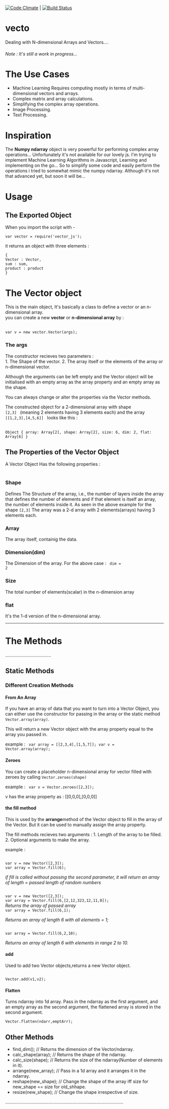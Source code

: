[![Code Climate](https://codeclimate.com/github/AbT10/vecto/badges/gpa.svg)](https://codeclimate.com/github/AbT10/vecto) | [![Build Status](https://travis-ci.org/AbT10/vecto.svg?branch=master)](https://travis-ci.org/AbT10/vecto)

# vecto 
Dealing with N-dimensional Arrays and Vectors....<br />
<h6>Note : It's still a work in progress...</h6>

# The Use Cases

* Machine Learning Requires computing mostly in terms of multi-dimensional vectors and arrays.
* Complex matrix and array calculations.
* Simplifying the complex array operations.
* Image Processing.
* Text Processing.


# Inspiration 

<p>
The <b>Numpy ndarray</b> object is very powerful for performing complex array operations... Unfortunately it's not available for our lovely js.
I'm trying to implement Machine Learning Algorithms in Javascript, Learning and implementing on the go...
So to simplify some code and easily perform the operations i tried to somewhat mimic the numpy ndarray.
Although it's not that advanced yet, but soon it will be...
</p>

# Usage

<h2><b> The Exported Object </b></h2>

<p> When you import the script with - </p>

`
var vector = require('vector_js');
`

it returns an object with three elements : 

```
{
Vector : Vector,
sum : sum,
product : product
}
```

<h1><b> The Vector object </b></h1>

<p> This is the main object, It's basically a class to define a vector or an n-dimensional array.
<br />
you can create a new <b>vector</b> or <b>n-dimensional array</b> by : <br /><br />

```
var v = new vector.Vector(args);
```

<h3> <b> The args </b></h3>
<p>
The constructor recieves two parameters : <br />
1. The Shape of the vector.
2. The array itself or the elements of the array or n-dimensional vector.

Although the arguments can be left empty and the Vector object will be initialised with an empty array as the array property and an empty array as the shape.

You can always change or alter the properties via the Vector methods.

</p>

The constructed object for a 2-dimensional array with shape <code> [2,3] </code> 
(meaning 2 elements having 3 elements each)
and the array <code> [[1,2,3],[4,5,6]] </code> looks like this : <br /><br />
<code>
Object { array: Array[2], shape: Array[2], size: 6, dim: 2, flat: Array[6] }
</code>

<h2><b>The Properties of the Vector Object</b></h2>

A Vector Object Has the following properties : <br />
<br />
<h3><b>Shape</b></h3>

Defines The Structure of the array, i.e., the number of layers inside the array that defines the number of elements and if that element is itself an array, the number of elements inside it.
As seen in the above example for the shape <code>[2,3]</code> The array was a 2-d array with 2 elements(arrays) having 3 elements each.

<h3><b>Array</b></h3>

The array itself, containig the data.

<h3><b>Dimension(dim)</b></h3>

The Dimension of the array. For the above case : <code> dim = 2</code>

<h3><b>Size</b></h3>

The total number of elements(scalar) in the n-dimension array

<h3><b>flat</b></h3>

It's the 1-d version of the n-dimensional array.

***************************************************************************************************************************************

<h1><b> The Methods </b></h1>
....................................

<h2><b>Static Methods</b></h2>

<h3><b>Different Creation Methods</b></h3>

<h4>From An Array</h4>

If you have an array of data that you want to turn into a Vector Object, you can either use the
constructor for passing in the array or the static method <code>Vector.array(array)</code>.

This will return a new Vector object with the array property equal to the array you passed in.

example : 
<code>
var array = [[2,3,4],[1,5,7]];
var v = Vector.array(array);
</code>

<h4>Zeroes</h4>

You can create a placeholder n-dimensional array for vector filled with zeroes by calling
<code>Vector.zeroes(shape)</code>

example :
<code>
var v = Vector.zeroes([2,3]);
</code>

v has the array property as : [[0,0,0],[0,0,0]]
<h4>the <b>fill</b> method</h4>

This is used by the <b>arrange</b>method of the Vector object to fill in the array of the Vector.
But it can be used to manually assign the array property.

The fill methods recieves two arguments : 1. Length of the array to be filled.
                                          2. Optional arguments to make the array.

example :

<code>
var v = new Vector([2,3]);
var array = Vector.fill(6);
</code>

<i>if fill is called without passing the second parameter, it will return an array of length = passed length of random numbers   </i>

<code>
var v = new Vector([2,3]);
var array = Vector.fill(6,[2,12,323,12,11,0]);
</code>
<i> Returns the array of passed array</i>

<code>
var array = Vector.fill(6,1);
</code>

<i>Returns an array of length 6 with all elements = 1;</i>

<code>
var array = Vector.fill(6,2,10);
</code>

<i>Returns an array of length 6 with elements in range 2 to 10.</i>

<h4>add</h4>

Used to add two Vector objects,returns a new Vector object.

<code>
Vector.add(v1,v2);
</code>

<h4>Flatten</h4>

Turns ndarray into 1d array. Pass in the ndarray as the first argument, and an empty array as the second argument,
the flattened array is stored in the second argument.

<code>Vector.flatten(ndarr,emptArr);</code>


<h2>Other Methods</h2>

* find_dim(); // Returns the dimension of the Vector/ndarray.
* calc_shape(array); // Returns the shape of the ndarray.
* calc_size(shape); // Returns the size of the ndarray(Number of elements in it).
* arrange(new_array); // Pass in a 1d array and it arranges it in the ndarray.
* reshape(new_shape); // Change the shape of the array iff size for new_shape == size for old_shhape.
* resize(new_shape); // Change the shape irrespective of size.


.............................................................................................







